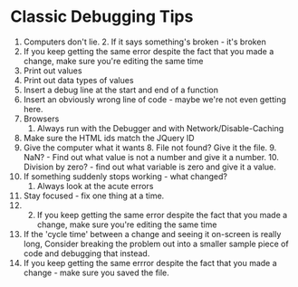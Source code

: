 # Classic Debugging Tips

1. Computers don't lie.
	2. If it says something's broken - it's broken
2. If you keep getting the same error despite the fact that you made a change,  make sure you're editing the same time
3. Print out values
4. Print out data types of values
5. Insert a debug line at the start and end of a function
6. Insert an obviously wrong line of code - maybe we're not even getting here.
7. Browsers
	1. Always run with the Debugger and with Network/Disable-Caching
8. Make sure the HTML ids match the JQuery ID
9. Give the computer what it wants
	8. File not found? Give it the file.
	9. NaN? - Find out what value is not a number and give it a number.
	10. Division by zero? - find out what variable is zero and give it a value.
10. If something suddenly stops working - what changed?
	1. Always look at the acute errors 
11. Stay focused - fix one thing at a time.
12. 2. If you keep getting the same error despite the fact that you made a change,  make sure you're editing the same time
13. If the 'cycle time' between a change and seeing it on-screen is really long, Consider breaking the problem out into a smaller sample piece of code and debugging that instead.
14. If you keep getting the same errror despite the fact that you made a change - make sure you saved the file.
<!--stackedit_data:
eyJoaXN0b3J5IjpbLTEyODk0ODM2ODcsMTUyNDgyMjk5Nyw5MT
Y1NjQ3MDEsMjE0MTAyOTIyMiwtOTAxMzExNzYwLDE0OTU1MTgy
NzEsLTE0NDcwMjA0MTUsMTgwNTYxNjM1OF19
-->